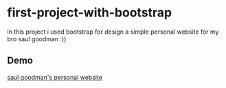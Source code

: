 ﻿# first-project-with-bootstrap

in this project i used bootstrap for design a simple personal website for my bro saul goodman :))

## Demo
[saul goodman's personal website](https://mr-saul-goodman.netlify.app/)
